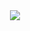 <div align="center">
      <img src="https://github.com/user-attachments/assets/0a62cd15-3052-4e45-b478-44f601a401db">
</div>
